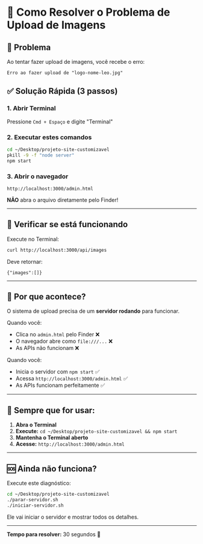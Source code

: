 # 🔧 Como Resolver o Problema de Upload de Imagens

## 🚨 Problema
Ao tentar fazer upload de imagens, você recebe o erro:
```
Erro ao fazer upload de "logo-nome-leo.jpg"
```

## ✅ Solução Rápida (3 passos)

### 1. Abrir Terminal
Pressione `Cmd + Espaço` e digite "Terminal"

### 2. Executar estes comandos
```bash
cd ~/Desktop/projeto-site-customizavel
pkill -9 -f "node server"
npm start
```

### 3. Abrir o navegador
```
http://localhost:3000/admin.html
```

**NÃO** abra o arquivo diretamente pelo Finder!

---

## 🎯 Verificar se está funcionando

Execute no Terminal:
```bash
curl http://localhost:3000/api/images
```

Deve retornar:
```
{"images":[]}
```

---

## 📖 Por que acontece?

O sistema de upload precisa de um **servidor rodando** para funcionar.

Quando você:
- Clica no `admin.html` pelo Finder ❌
- O navegador abre como `file:///...` ❌
- As APIs não funcionam ❌

Quando você:
- Inicia o servidor com `npm start` ✅
- Acessa `http://localhost:3000/admin.html` ✅
- As APIs funcionam perfeitamente ✅

---

## 🔄 Sempre que for usar:

1. **Abra o Terminal**
2. **Execute:** `cd ~/Desktop/projeto-site-customizavel && npm start`
3. **Mantenha o Terminal aberto**
4. **Acesse:** `http://localhost:3000/admin.html`

---

## 🆘 Ainda não funciona?

Execute este diagnóstico:
```bash
cd ~/Desktop/projeto-site-customizavel
./parar-servidor.sh
./iniciar-servidor.sh
```

Ele vai iniciar o servidor e mostrar todos os detalhes.

---

**Tempo para resolver:** 30 segundos 🚀
